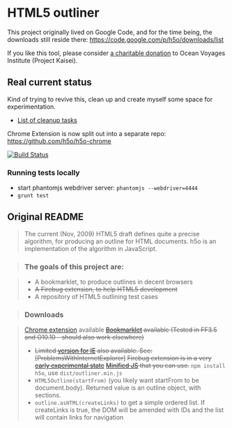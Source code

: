 # HTML5 outliner #

This project originally lived on Google Code, and for the time being, 
the downloads still reside there: https://code.google.com/p/h5o/downloads/list

If you like this tool, please consider [a charitable donation](https://www.ammado.com/community/112794) to Ocean Voyages Institute (Project Kaisei).

## Real current status ##

Kind of trying to revive this, clean up and create myself some space for experimentation.

* [List of cleanup tasks](https://github.com/h5o/h5o-js/issues?labels=cleanup&page=1&state=open)

Chrome Extension is now split out into a separate repo: https://github.com/h5o/h5o-chrome

[![Build Status](https://travis-ci.org/h5o/h5o-js.svg?branch=master)](https://travis-ci.org/h5o/h5o-js)

### Running tests locally ###
* start phantomjs webdriver server: `phantomjs --webdriver=4444`
* `grunt test`

## Original README ##

> The current (Nov, 2009) HTML5 draft defines quite a precise algorithm, for producing an outline for HTML documents. h5o is an implementation of the algorithm in JavaScript.

> ### The goals of this project are: ###

> * A bookmarklet, to produce outlines in decent browsers
> * ~~A Firebug extension, to help HTML5 development~~
> * A repository of HTML5 outlining test cases

> ### Downloads ###

> [Chrome extension](https://chrome.google.com/extensions/detail/afoibpobokebhgfnknfndkgemglggomo) available
> ~~[Bookmarklet](http://code.google.com/p/h5o/downloads/list) available (Tested in FF3.5 and O10.10 - should also work elsewhere)~~
>  - ~~Limited [version for IE](http://h5o.googlecode.com/files/bookmarklet.for.ie.html) also available. See: [ProblemsWithInternetExplorer]~~
> ~~Firebug extension is in a very [early experimental state](http://code.google.com/p/h5o/downloads/list)~~
> ~~[Minified JS](http://code.google.com/p/h5o/downloads/list) that you can use.~~ `npm install h5o`, use `dist/outliner.min.js`
> - `HTML5Outline(startFrom)` (you likely want startFrom to be document.body). Returned value is an outline object, with sections.
> - `outline.asHTML(createLinks)` to get a simple ordered list. If createLinks is true, the DOM will be amended with IDs and the list will contain links for navigation
